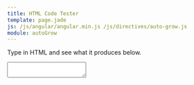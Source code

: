 ```yaml
---
title: HTML Code Tester
template: page.jade
js: /js/angular/angular.min.js /js/directives/auto-grow.js
module: autoGrow
---
```


Type in HTML and see what it produces below.

<textarea class="wide ng-cloak" ng-model="htmlData" auto-grow></textarea>

<div class="outline ng-cloak" ng-bind-html-unsafe="htmlData"></div>

